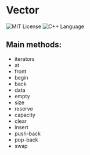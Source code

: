 # Vector
<img src="https://img.shields.io/github/license/DimaPermyakov/Cbeer?color=brightgreen" alt="MIT License"> <img src="https://img.shields.io/badge/language-С++-purple.svg" alt="С++ Language">

## Main methods:
- iterators
- at
- front
- begin
- back
- data
- empty
- size
- reserve
- capacity
- clear
- insert
- push-back
- pop-back
- swap
